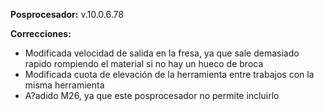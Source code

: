 **Posprocesador:** v.10.0.6.78

**Correcciones:**

* Modificada velocidad de salida en la fresa, ya que sale demasiado rapido rompiendo el material si no hay un hueco de broca
* Modificada cuota de elevación de la herramienta entre trabajos con la misma herramienta
* A?adido M26, ya que este posprocesador no permite incluirlo